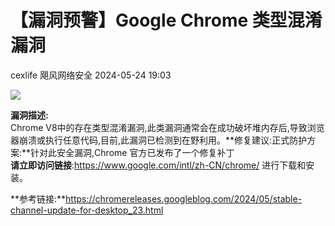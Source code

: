 #  【漏洞预警】Google Chrome 类型混淆漏洞   
cexlife  飓风网络安全   2024-05-24 19:03  
  
![](https://mmbiz.qpic.cn/mmbiz_png/ibhQpAia4xu03bLSARW2jg1E1LTibSfXKsKMYB8rquicccMMlJzn6yNcSlxASt95g1TQs2ib9scUibFY6kicK7ibANKaPw/640?wx_fmt=png&from=appmsg "")  
  
**漏洞描述:**  
Chrome V8中的存在类型混淆漏洞,此类漏洞通常会在成功破坏堆内存后,导致浏览器崩溃或执行任意代码,目前,此漏洞已检测到在野利用。**修复建议:正式防护方案:**针对此安全漏洞,Chrome 官方已发布了一个修复补丁  
**请立即访问链接**:https://www.google.com/intl/zh-CN/chrome/ 进行下载和安装。  
  
**参考链接:**https://chromereleases.googleblog.com/2024/05/stable-channel-update-for-desktop_23.html  
  
